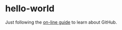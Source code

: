 # hello-world
Just following the [on-line guide](https://guides.github.com/activities/hello-world/) to learn about GitHub.
